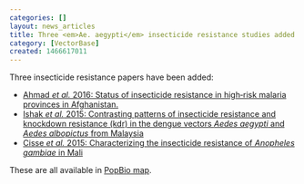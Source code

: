 ```yaml
---
categories: []
layout: news_articles
title: Three <em>Ae. aegypti</em> insecticide resistance studies added
category: [VectorBase]
created: 1466617011
---
```

<p>Three insecticide resistance papers have been added:
<ul>
<li><a href="/popbio/project/?id=VBP0000131">Ahmad <i>et al.</i> 2016: Status of insecticide resistance in high‑risk malaria provinces in Afghanistan.</a></li>
<li><a href="/popbio/project/?id=VBP0000133">Ishak <i>et al.</i> 2015: Contrasting patterns of insecticide resistance and knockdown resistance (kdr) in the dengue vectors <i>Aedes aegypti</i> and <i>Aedes albopictus</i> from Malaysia</a></li>
<li><a href="/popbio/project/?id=VBP0000132">Cisse <i>et al.</i> 2015: Characterizing the insecticide resistance of <i>Anopheles gambiae</i> in Mali</a></li>
</ul>
These are all available in <a href="/popbio/map">PopBio map</a>. 
